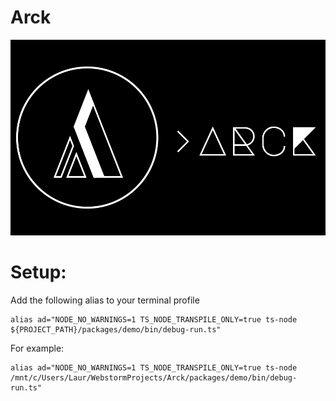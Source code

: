 # Arck


![Arck logo][logo]


# Setup:
Add the following alias to your terminal profile
```shell script
alias ad="NODE_NO_WARNINGS=1 TS_NODE_TRANSPILE_ONLY=true ts-node ${PROJECT_PATH}/packages/demo/bin/debug-run.ts"
```

For example:
```shell script
alias ad="NODE_NO_WARNINGS=1 TS_NODE_TRANSPILE_ONLY=true ts-node /mnt/c/Users/Laur/WebstormProjects/Arck/packages/demo/bin/debug-run.ts"
```

[logo]: https://raw.githubusercontent.com/IAmTheVex/arck/master/media/arck.png "Arck logo"